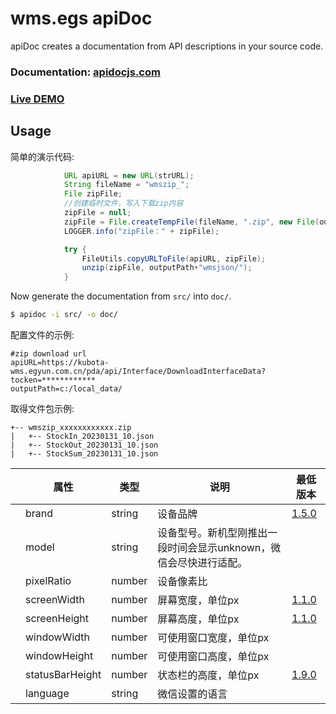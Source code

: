 # wms.egs apiDoc

apiDoc creates a documentation from API descriptions in your source code.

### Documentation: [apidocjs.com](http://apidocjs.com)

### [Live DEMO](http://apidocjs.com/example/)

## Usage

简单的演示代码:

```java
            URL apiURL = new URL(strURL);
            String fileName = "wmszip_";
            File zipFile;
            //创建临时文件，写入下载zip内容
            zipFile = null;
            zipFile = File.createTempFile(fileName, ".zip", new File(outputPath));
            LOGGER.info("zipFile：" + zipFile);

            try {
                FileUtils.copyURLToFile(apiURL, zipFile);
                unzip(zipFile, outputPath+"wmsjson/");
            }
```

Now generate the documentation from `src/` into `doc/`.

```bash
$ apidoc -i src/ -o doc/
```

配置文件的示例:

~~~properties
#zip download url
apiURL=https://kubota-wms.egyun.com.cn/pda/api/Interface/DownloadInterfaceData?tocken=************
outputPath=c:/local_data/
~~~

取得文件包示例:

```
+-- wmszip_xxxxxxxxxxxx.zip
|   +-- StockIn_20230131_10.json
|   +-- StockOut_20230131_10.json
|   +-- StockSum_20230131_10.json
```


<table class="have-children-table"><thead><tr><th></th> <th>属性</th> <th>类型</th> <th>说明</th> <th>最低版本</th></tr></thead> <tbody><tr><td><i class="toggle-children-table"></i></td> <td>brand</td> <td>string</td> <td>设备品牌</td> <td><a href="../../../framework/compatibility.html">1.5.0</a></td></tr> <tr><td><i class="toggle-children-table"></i></td> <td>model</td> <td>string</td> <td>设备型号。新机型刚推出一段时间会显示unknown，微信会尽快进行适配。</td> <td></td></tr> <tr><td><i class="toggle-children-table"></i></td> <td>pixelRatio</td> <td>number</td> <td>设备像素比</td> <td></td></tr> <tr><td><i class="toggle-children-table"></i></td> <td>screenWidth</td> <td>number</td> <td>屏幕宽度，单位px</td> <td><a href="../../../framework/compatibility.html">1.1.0</a></td></tr> <tr><td><i class="toggle-children-table"></i></td> <td>screenHeight</td> <td>number</td> <td>屏幕高度，单位px</td> <td><a href="../../../framework/compatibility.html">1.1.0</a></td></tr> <tr><td><i class="toggle-children-table"></i></td> <td>windowWidth</td> <td>number</td> <td>可使用窗口宽度，单位px</td> <td></td></tr> <tr><td><i class="toggle-children-table"></i></td> <td>windowHeight</td> <td>number</td> <td>可使用窗口高度，单位px</td> <td></td></tr> <tr><td><i class="toggle-children-table"></i></td> <td>statusBarHeight</td> <td>number</td> <td>状态栏的高度，单位px</td> <td><a href="../../../framework/compatibility.html">1.9.0</a></td></tr> <tr><td><i class="toggle-children-table"></i></td> <td>language</td> <td>string</td> <td>微信设置的语言</td> <td></td></tr> </tbody></table>
